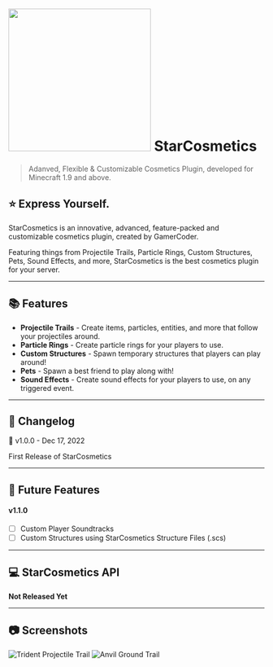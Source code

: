 # <img style="height: 7vh; width: auto;" src="https://repository-images.githubusercontent.com/526660913/d4667242-a661-4ad4-8d59-3ab41787f400"> StarCosmetics

> Adanved, Flexible & Customizable Cosmetics Plugin, developed for Minecraft 1.9 and above.

## ⭐ Express Yourself.
StarCosmetics is an innovative, advanced, feature-packed and customizable cosmetics plugin, created by GamerCoder.

Featuring things from Projectile Trails, Particle Rings, Custom Structures, Pets, Sound Effects, and more, StarCosmetics is the best cosmetics plugin for your server.

---

## 📚 Features
- **Projectile Trails** - Create items, particles, entities, and more that follow your projectiles around.
- **Particle Rings** - Create particle rings for your players to use.
- **Custom Structures** - Spawn temporary structures that players can play around!
- **Pets** - Spawn a best friend to play along with!
- **Sound Effects** - Create sound effects for your players to use, on any triggered event.

---

## 📓 Changelog

💽 v1.0.0 - Dec 17, 2022

First Release of StarCosmetics

---

## 🔮 Future Features

#### v1.1.0
- [ ] Custom Player Soundtracks
- [ ] Custom Structures using StarCosmetics Structure Files (.scs)

---

## 💻 StarCosmetics API
**Not Released Yet**

---

## 📷 Screenshots

<img src="https://media.discordapp.net/attachments/830852440273322044/1039015346989973634/image.png" title="Trident Projectile Trail" alt="Trident Projectile Trail">

<img src="https://media.discordapp.net/attachments/894254760075603980/1044073473770799114/image.png" title="Anvil Ground Trail" alt="Anvil Ground Trail">